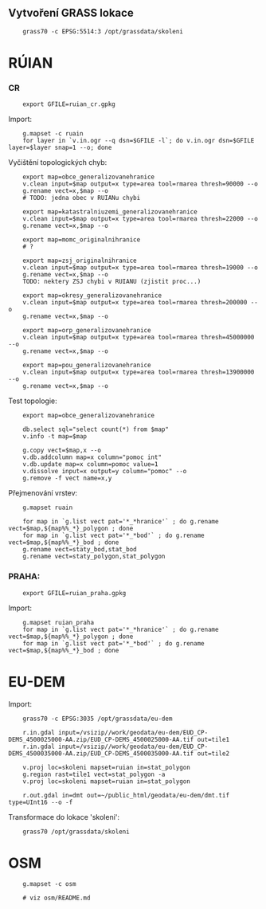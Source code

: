 Vytvoření GRASS lokace
----------------------

        grass70 -c EPSG:5514:3 /opt/grassdata/skoleni

RÚIAN
=====

### CR

        export GFILE=ruian_cr.gpkg

Import:

        g.mapset -c ruain
        for layer in `v.in.ogr --q dsn=$GFILE -l`; do v.in.ogr dsn=$GFILE layer=$layer snap=1 --o; done

Vyčištění topologických chyb:

        export map=obce_generalizovanehranice
        v.clean input=$map output=x type=area tool=rmarea thresh=90000 --o
        g.rename vect=x,$map --o
        # TODO: jedna obec v RUIANu chybi
        
        export map=katastralniuzemi_generalizovanehranice
        v.clean input=$map output=x type=area tool=rmarea thresh=22000 --o
        g.rename vect=x,$map --o

        export map=momc_originalnihranice
        # ?

        export map=zsj_originalnihranice
        v.clean input=$map output=x type=area tool=rmarea thresh=19000 --o
        g.rename vect=x,$map --o
        TODO: nektery ZSJ chybi v RUIANU (zjistit proc...)

        export map=okresy_generalizovanehranice
        v.clean input=$map output=x type=area tool=rmarea thresh=200000 --o
        g.rename vect=x,$map --o

        export map=orp_generalizovanehranice
        v.clean input=$map output=x type=area tool=rmarea thresh=45000000 --o
        g.rename vect=x,$map --o

        export map=pou_generalizovanehranice
        v.clean input=$map output=x type=area tool=rmarea thresh=13900000 --o
        g.rename vect=x,$map --o

Test topologie:
        
        export map=obce_generalizovanehranice

        db.select sql="select count(*) from $map"
        v.info -t map=$map
        
        g.copy vect=$map,x --o
        v.db.addcolumn map=x column="pomoc int"
        v.db.update map=x column=pomoc value=1
        v.dissolve input=x output=y column="pomoc" --o
        g.remove -f vect name=x,y
        
Přejmenování vrstev:

        g.mapset ruain

        for map in `g.list vect pat='*_*hranice'` ; do g.rename vect=$map,${map%%_*}_polygon ; done
        for map in `g.list vect pat='*_*bod'` ; do g.rename vect=$map,${map%%_*}_bod ; done
        g.rename vect=staty_bod,stat_bod
        g.rename vect=staty_polygon,stat_polygon

### PRAHA:

        export GFILE=ruian_praha.gpkg

Import:

        g.mapset ruian_praha
        for map in `g.list vect pat='*_*hranice'` ; do g.rename vect=$map,${map%%_*}_polygon ; done
        for map in `g.list vect pat='*_*bod'` ; do g.rename vect=$map,${map%%_*}_bod ; done

EU-DEM
======

Import:

        grass70 -c EPSG:3035 /opt/grassdata/eu-dem
        
        r.in.gdal input=/vsizip//work/geodata/eu-dem/EUD_CP-DEMS_4500025000-AA.zip/EUD_CP-DEMS_4500025000-AA.tif out=tile1
        r.in.gdal input=/vsizip//work/geodata/eu-dem/EUD_CP-DEMS_4500035000-AA.zip/EUD_CP-DEMS_4500035000-AA.tif out=tile2

        v.proj loc=skoleni mapset=ruian in=stat_polygon
        g.region rast=tile1 vect=stat_polygon -a
        v.proj loc=skoleni mapset=ruian in=stat_polygon
               
        r.out.gdal in=dmt out=~/public_html/geodata/eu-dem/dmt.tif type=UInt16 --o -f
        
Transformace do lokace 'skoleni':

        grass70 /opt/grassdata/skoleni
       

OSM
===

        g.mapset -c osm
        
        # viz osm/README.md
        